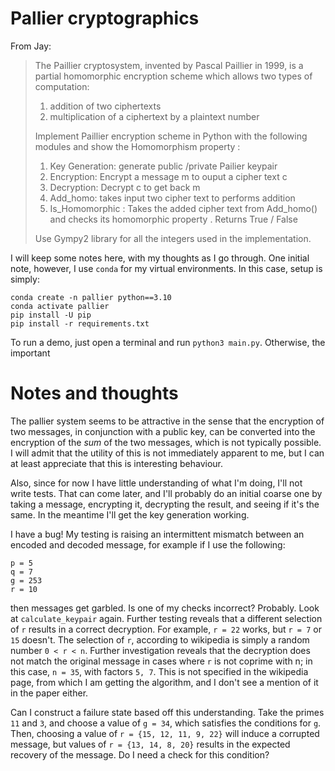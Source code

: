 # Pallier cryptographics

From Jay: 

> The Paillier cryptosystem, invented by Pascal Paillier in 1999, is a partial homomorphic encryption scheme which allows two types of computation:
> 
> 1. addition of two ciphertexts
> 2. multiplication of a ciphertext by a plaintext number
> 
> Implement Paillier encryption scheme in Python with the following modules and show the Homomorphism property :
> 1. Key Generation: generate public /private Pailier keypair
> 2. Encryption: Encrypt a message m to ouput a cipher text c
> 3. Decryption: Decrypt c to get back m
> 4. Add_homo: takes input two cipher text to  performs addition
> 4. Is_Homomorphic : Takes the added cipher text  from Add_homo() and checks its homomorphic property . Returns  True / False
> 
> Use Gympy2 library for all the integers used in the implementation.

I will keep some notes here, with my thoughts as I go through. One initial note, however, I use `conda` for my virtual environments. In this case, setup is simply:

```
conda create -n pallier python==3.10
conda activate pallier
pip install -U pip
pip install -r requirements.txt
```

To run a demo, just open a terminal and run `python3 main.py`. Otherwise, the important


# Notes and thoughts

The pallier system seems to be attractive in the sense that the encryption of two messages, in conjunction with a public key, can be converted into the encryption of the *sum* of the two messages, which is not typically possible. I will admit that the utility of this is not immediately apparent to me, but I can at least appreciate that this is interesting behaviour.

Also, since for now I have little understanding of what I'm doing, I'll not write tests. That can come later, and I'll probably do an initial coarse one by taking a message, encrypting it, decrypting the result, and seeing if it's the same. In the meantime I'll get the key generation working.

I have a bug! My testing is raising an intermittent mismatch between an encoded and decoded message, for example if I use the following:
```
p = 5
q = 7
g = 253
r = 10
```
then messages get garbled. Is one of my checks incorrect? Probably. Look at `calculate_keypair` again. Further testing reveals that a different selection of `r` results in a correct decryption. For example, `r = 22` works, but `r = 7` or `15` doesn't. The selection of `r`, according to wikipedia is simply a random number `0 < r < n`. Further investigation reveals that the decryption does not match the original message in cases where `r` is not coprime with n; in this case, `n = 35`, with factors `5, 7`. This is not specified in the wikipedia page, from which I am getting the algorithm, and I don't see a mention of it in the paper either.

Can I construct a failure state based off this understanding. Take the primes `11` and `3`, and choose a value of `g = 34`, which satisfies the conditions for `g`. Then, choosing a value of `r = {15, 12, 11, 9, 22}` will induce a corrupted message, but values of `r = {13, 14, 8, 20}` results in the expected recovery of the message. Do I need a check for this condition?

